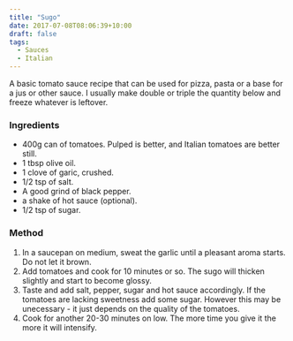 ```yaml
---
title: "Sugo"
date: 2017-07-08T08:06:39+10:00
draft: false
tags: 
  - Sauces
  - Italian
---
```


A basic tomato sauce recipe that can be used for pizza, pasta or a base for a jus or other sauce. I usually make double or triple the quantity below and freeze whatever is leftover.

### Ingredients

* 400g can of tomatoes. Pulped is better, and Italian tomatoes are better still.
* 1 tbsp olive oil.
* 1 clove of garic, crushed.
* 1/2 tsp of salt.
* A good grind of black pepper.
* a shake of hot sauce (optional).
* 1/2 tsp of sugar.

### Method

1. In a saucepan on medium, sweat the garlic until a pleasant aroma starts. Do not let it brown.
1. Add tomatoes and cook for 10 minutes or so. The sugo will thicken slightly and start to become glossy.
1. Taste and add salt, pepper, sugar and hot sauce accordingly. If the tomatoes are lacking sweetness add some sugar. However this may be unecessary - it just depends on the quality of the tomatoes.
1. Cook for another 20-30 minutes on low. The more time you give it the more it will intensify.